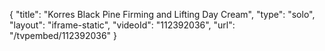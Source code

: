 {
    "title": "Korres Black Pine Firming and Lifting Day Cream",
    "type": "solo",
    "layout": "iframe-static",
    "videoId": "112392036",
    "url": "\/tvpembed\/112392036"
}